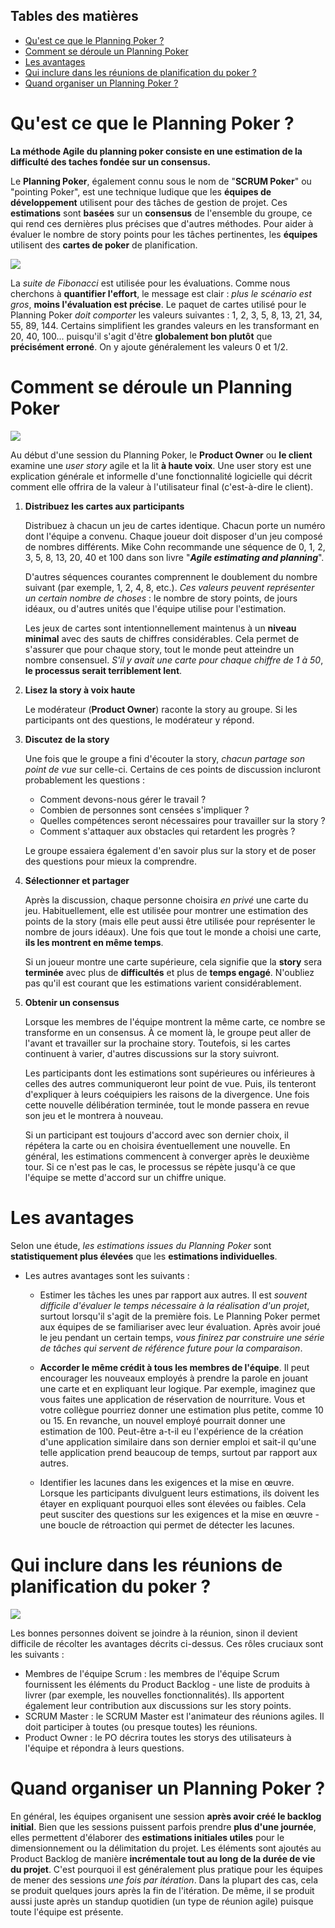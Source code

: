 ## Tables des matières

- [Qu'est ce que le Planning Poker ?](#quest-ce-que-le-planning-poker-)
- [Comment se déroule un Planning Poker](#comment-se-déroule-un-planning-poker)
- [Les avantages](#les-avantages)
- [Qui inclure dans les réunions de planification du poker ?](#qui-inclure-dans-les-réunions-de-planification-du-poker-)
- [Quand organiser un Planning Poker ?](#quand-organiser-un-planning-poker-)

# Qu'est ce que le Planning Poker ?

**La méthode Agile du planning poker consiste en une estimation de la difficulté des taches fondée sur un consensus.**

Le **Planning Poker**, également connu sous le nom de "**SCRUM Poker**" ou "pointing Poker", est une technique ludique que les **équipes de développement** utilisent pour des tâches de gestion de projet.
Ces **estimations** sont **basées** sur un **consensus** de l'ensemble du groupe, ce qui rend ces dernières plus précises que d'autres méthodes.
Pour aider à évaluer le nombre de story points pour les tâches pertinentes, les **équipes** utilisent des **cartes de poker** de planification.

![](assets/cards.png)

La *suite de Fibonacci* est utilisée pour les évaluations.
Comme nous cherchons à **quantifier l'effort**, le message est clair : *plus le scénario est gros*, **moins l'évaluation est précise**.
Le paquet de cartes utilisé pour le Planning Poker *doit comporter* les valeurs suivantes : 1, 2, 3, 5, 8, 13, 21, 34, 55, 89, 144.
Certains simplifient les grandes valeurs en les transformant en 20, 40, 100... puisqu'il s'agit d'être **globalement bon plutôt** que **précisément erroné**.
On y ajoute généralement les valeurs 0 et 1/2.

# Comment se déroule un Planning Poker

![](assets/meeting.jpg)

Au début d'une session du Planning Poker, le **Product Owner** ou **le client** examine une *user story* agile et la lit **à haute voix**.
Une user story est une explication générale et informelle d'une fonctionnalité logicielle qui décrit comment elle offrira de la valeur à l'utilisateur final (c'est-à-dire le client).

1. **Distribuez les cartes aux participants**

   Distribuez à chacun un jeu de cartes identique. Chacun porte un numéro dont l'équipe a convenu. Chaque joueur doit disposer d'un jeu composé de nombres différents. Mike Cohn recommande une séquence de 0, 1, 2, 3, 5, 8, 13, 20, 40 et 100 dans son livre "***Agile estimating and planning***".

   D'autres séquences courantes comprennent le doublement du nombre suivant (par exemple, 1, 2, 4, 8, etc.). *Ces valeurs peuvent représenter un certain nombre de choses* : le nombre de story points, de jours idéaux, ou d'autres unités que l'équipe utilise pour l'estimation.
   
   Les jeux de cartes sont intentionnellement maintenus à un **niveau minimal** avec des sauts de chiffres considérables. Cela permet de s'assurer que pour chaque story, tout le monde peut atteindre un nombre consensuel. *S'il y avait une carte pour chaque chiffre de 1 à 50*, **le processus serait terriblement lent**.

2. **Lisez la story à voix haute**

   Le modérateur (**Product Owner**) raconte la story au groupe. Si les participants ont des questions, le modérateur y répond.

3. **Discutez de la story**

   Une fois que le groupe a fini d'écouter la story, *chacun partage son point de vue* sur celle-ci. Certains de ces points de discussion incluront probablement les questions :

   - Comment devons-nous gérer le travail ?
   - Combien de personnes sont censées s'impliquer ?
   - Quelles compétences seront nécessaires pour travailler sur la story ?
   - Comment s'attaquer aux obstacles qui retardent les progrès ?

   Le groupe essaiera également d'en savoir plus sur la story et de poser des questions pour mieux la comprendre.

4. **Sélectionner et partager**

   Après la discussion, chaque personne choisira *en privé* une carte du jeu. Habituellement, elle est utilisée pour montrer une estimation des points de la story (mais elle peut aussi être utilisée pour représenter le nombre de jours idéaux). Une fois que tout le monde a choisi une carte, **ils les montrent en même temps**.

   Si un joueur montre une carte supérieure, cela signifie que la **story** sera **terminée** avec plus de **difficultés** et plus de **temps engagé**. N'oubliez pas qu'il est courant que les estimations varient considérablement.

5. **Obtenir un consensus**

   Lorsque les membres de l'équipe montrent la même carte, ce nombre se transforme en un consensus. À ce moment là, le groupe peut aller de l'avant et travailler sur la prochaine story. Toutefois, si les cartes continuent à varier, d'autres discussions sur la story suivront.
   
   Les participants dont les estimations sont supérieures ou inférieures à celles des autres communiqueront leur point de vue. Puis, ils tenteront d'expliquer à leurs coéquipiers les raisons de la divergence.
   Une fois cette nouvelle délibération terminée, tout le monde passera en revue son jeu et le montrera à nouveau.
   
   Si un participant est toujours d'accord avec son dernier choix, il répétera la carte ou en choisira éventuellement une nouvelle. En général, les estimations commencent à converger après le deuxième tour. Si ce n'est pas le cas, le processus se répète jusqu'à ce que l'équipe se mette d'accord sur un chiffre unique.

# Les avantages

Selon une étude, *les estimations issues du Planning Poker* sont **statistiquement plus élevées** que les **estimations individuelles**.

- Les autres avantages sont les suivants :
  
  - Estimer les tâches les unes par rapport aux autres. Il est *souvent difficile d'évaluer le temps nécessaire à la réalisation d'un projet*, surtout lorsqu'il s'agit de la première fois.
  Le Planning Poker permet aux équipes de se familiariser avec leur évaluation. Après avoir joué le jeu pendant un certain temps, *vous finirez par construire une série de tâches qui servent de référence future pour la comparaison*.
  
  - **Accorder le même crédit à tous les membres de l'équipe**. Il peut encourager les nouveaux employés à prendre la parole en jouant une carte et en expliquant leur logique. Par exemple, imaginez que vous faites une application de réservation de nourriture. Vous et votre collègue pourriez donner une estimation plus petite, comme 10 ou 15. En revanche, un nouvel employé pourrait donner une estimation de 100. Peut-être a-t-il eu l'expérience de la création d'une application similaire dans son dernier emploi et sait-il qu'une telle application prend beaucoup de temps, surtout par rapport aux autres.
  
  - Identifier les lacunes dans les exigences et la mise en œuvre. Lorsque les participants divulguent leurs estimations, ils doivent les étayer en expliquant pourquoi elles sont élevées ou faibles. Cela peut susciter des questions sur les exigences et la mise en œuvre - une boucle de rétroaction qui permet de détecter les lacunes.

# Qui inclure dans les réunions de planification du poker ?

![](assets/team.jpg)

Les bonnes personnes doivent se joindre à la réunion, sinon il devient difficile de récolter les avantages décrits ci-dessus. Ces rôles cruciaux sont les suivants :

- Membres de l'équipe Scrum : les membres de l'équipe Scrum fournissent les éléments du Product Backlog - une liste de produits à livrer (par exemple, les nouvelles fonctionnalités). Ils apportent également leur contribution aux discussions sur les story points.
- SCRUM Master : le SCRUM Master est l'animateur des réunions agiles. Il doit participer à toutes (ou presque toutes) les réunions.
- Product Owner : le PO décrira toutes les storys des utilisateurs à l'équipe et répondra à leurs questions.

# Quand organiser un Planning Poker ?

En général, les équipes organisent une session **après avoir créé le backlog initial**. Bien que les sessions puissent parfois prendre **plus d'une journée**, elles permettent d'élaborer des **estimations initiales utiles** pour le dimensionnement ou la délimitation du projet.
Les éléments sont ajoutés au Product Backlog de manière **incrémentale tout au long de la durée de vie du projet**. C'est pourquoi il est généralement plus pratique pour les équipes de mener des sessions *une fois par itération*.
Dans la plupart des cas, cela se produit quelques jours après la fin de l'itération. De même, il se produit aussi juste après un standup quotidien (un type de réunion agile) puisque toute l'équipe est présente.